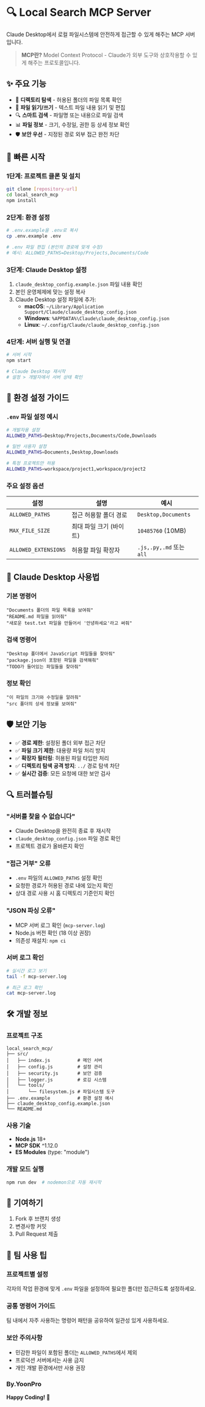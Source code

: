 # 🔍 Local Search MCP Server

Claude Desktop에서 로컬 파일시스템에 안전하게 접근할 수 있게 해주는 MCP 서버입니다.

> **MCP란?** Model Context Protocol - Claude가 외부 도구와 상호작용할 수 있게 해주는 프로토콜입니다.

## ✨ 주요 기능

- 📁 **디렉토리 탐색** - 허용된 폴더의 파일 목록 확인
- 📄 **파일 읽기/쓰기** - 텍스트 파일 내용 읽기 및 편집
- 🔍 **스마트 검색** - 파일명 또는 내용으로 파일 검색
- 📊 **파일 정보** - 크기, 수정일, 권한 등 상세 정보 확인
- 🛡️ **보안 우선** - 지정된 경로 외부 접근 완전 차단

## 🚀 빠른 시작

### 1단계: 프로젝트 클론 및 설치

```bash
git clone [repository-url]
cd local_search_mcp
npm install
```

### 2단계: 환경 설정

```bash
# .env.example을 .env로 복사
cp .env.example .env

# .env 파일 편집 (본인의 경로에 맞게 수정)
# 예시: ALLOWED_PATHS=Desktop/Projects,Documents/Code
```

### 3단계: Claude Desktop 설정

1. `claude_desktop_config.example.json` 파일 내용 확인
2. 본인 운영체제에 맞는 설정 복사
3. Claude Desktop 설정 파일에 추가:
   - **macOS**: `~/Library/Application Support/Claude/claude_desktop_config.json`
   - **Windows**: `%APPDATA%\Claude\claude_desktop_config.json`
   - **Linux**: `~/.config/Claude/claude_desktop_config.json`

### 4단계: 서버 실행 및 연결

```bash
# 서버 시작
npm start

# Claude Desktop 재시작
# 설정 > 개발자에서 서버 상태 확인
```

## 🔧 환경 설정 가이드

### `.env` 파일 설정 예시

```bash
# 개발자용 설정
ALLOWED_PATHS=Desktop/Projects,Documents/Code,Downloads

# 일반 사용자 설정
ALLOWED_PATHS=Documents,Desktop,Downloads

# 특정 프로젝트만 허용
ALLOWED_PATHS=workspace/project1,workspace/project2
```

### 주요 설정 옵션

| 설정                 | 설명                    | 예시                     |
| -------------------- | ----------------------- | ------------------------ |
| `ALLOWED_PATHS`      | 접근 허용할 폴더 경로   | `Desktop,Documents`      |
| `MAX_FILE_SIZE`      | 최대 파일 크기 (바이트) | `10485760` (10MB)        |
| `ALLOWED_EXTENSIONS` | 허용할 파일 확장자      | `.js,.py,.md` 또는 `all` |

## 💬 Claude Desktop 사용법

### 기본 명령어

```
"Documents 폴더의 파일 목록을 보여줘"
"README.md 파일을 읽어줘"
"새로운 test.txt 파일을 만들어서 '안녕하세요'라고 써줘"
```

### 검색 명령어

```
"Desktop 폴더에서 JavaScript 파일들을 찾아줘"
"package.json이 포함된 파일을 검색해줘"
"TODO가 들어있는 파일들을 찾아줘"
```

### 정보 확인

```
"이 파일의 크기와 수정일을 알려줘"
"src 폴더의 상세 정보를 보여줘"
```

## 🛡️ 보안 기능

- ✅ **경로 제한**: 설정된 폴더 외부 접근 차단
- ✅ **파일 크기 제한**: 대용량 파일 처리 방지
- ✅ **확장자 필터링**: 허용된 파일 타입만 처리
- ✅ **디렉토리 탐색 공격 방지**: `../` 경로 탐색 차단
- ✅ **실시간 검증**: 모든 요청에 대한 보안 검사

## 🔍 트러블슈팅

### "서버를 찾을 수 없습니다"

- Claude Desktop을 완전히 종료 후 재시작
- `claude_desktop_config.json` 파일 경로 확인
- 프로젝트 경로가 올바른지 확인

### "접근 거부" 오류

- `.env` 파일의 `ALLOWED_PATHS` 설정 확인
- 요청한 경로가 허용된 경로 내에 있는지 확인
- 상대 경로 사용 시 홈 디렉토리 기준인지 확인

### "JSON 파싱 오류"

- MCP 서버 로그 확인 (`mcp-server.log`)
- Node.js 버전 확인 (18 이상 권장)
- 의존성 재설치: `npm ci`

### 서버 로그 확인

```bash
# 실시간 로그 보기
tail -f mcp-server.log

# 최근 로그 확인
cat mcp-server.log
```

## 🛠️ 개발 정보

### 프로젝트 구조

```
local_search_mcp/
├── src/
│   ├── index.js          # 메인 서버
│   ├── config.js         # 설정 관리
│   ├── security.js       # 보안 검증
│   ├── logger.js         # 로깅 시스템
│   └── tools/
│       └── filesystem.js # 파일시스템 도구
├── .env.example          # 환경 설정 예시
├── claude_desktop_config.example.json
└── README.md
```

### 사용 기술

- **Node.js** 18+
- **MCP SDK** ^1.12.0
- **ES Modules** (type: "module")

### 개발 모드 실행

```bash
npm run dev  # nodemon으로 자동 재시작
```

## 🤝 기여하기

1. Fork 후 브랜치 생성
2. 변경사항 커밋
3. Pull Request 제출

## 🎯 팀 사용 팁

### 프로젝트별 설정

각자의 작업 환경에 맞게 `.env` 파일을 설정하여 필요한 폴더만 접근하도록 설정하세요.

### 공통 명령어 가이드

팀 내에서 자주 사용하는 명령어 패턴을 공유하여 일관성 있게 사용하세요.

### 보안 주의사항

- 민감한 파일이 포함된 폴더는 `ALLOWED_PATHS`에서 제외
- 프로덕션 서버에서는 사용 금지
- 개인 개발 환경에서만 사용 권장

### By.YoonPro

**Happy Coding! 🚀**
